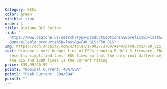 ```yaml
---
Category: ESCs
color: green
visible: true
order: 1
title: Diatone BLS Series
link: "
  https://www.diatone.us/search?type=product&options%5Bprefix%5D=last&options%5\
  Bunavailable_products%5D=last&q=F40_BLS+F50_BLS"
img: https://cdn.shopify.com/s/files/1/0027/2708/4144/products/F50_BLS_8_9a723407-2867-49a7-8f39-0bc136782ed9_700x.jpg?v=1616558380
text: Diatone's more budget line of ESCs running BLHeli_S firmware. They have
  recently simplified their ESC lines so that the only real difference between
  the BLS and 128K lines is the current rating
price: $39.99/40.99
point1: "Nominal Current: 40A/50A"
point2: "Peak Current: 50A/60A"
point3: ""
---
```

